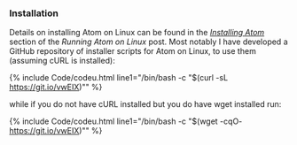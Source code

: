 ### Installation
Details on installing Atom on Linux can be found in the [*Installing Atom*](/running-atom-on-linux/#installing-atom) section of the *Running Atom on Linux* post. Most notably I have developed a GitHub repository of installer scripts for Atom on Linux, to use them (assuming cURL is installed):

{% include Code/codeu.html line1="/bin/bash -c &quot;$(curl -sL https://git.io/vwEIX)&quot;" %}

while if you do not have cURL installed but you do have wget installed run:

{% include Code/codeu.html line1="/bin/bash -c &quot;$(wget -cqO- https://git.io/vwEIX)&quot;" %}
